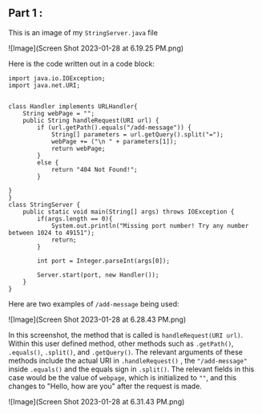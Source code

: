 __Part 1__ : 
---

This is an image of my `StringServer.java` file

![Image](Screen Shot 2023-01-28 at 6.19.25 PM.png)

Here is the code written out in a code block:
```
import java.io.IOException;
import java.net.URI;


class Handler implements URLHandler{
    String webPage = "";
    public String handleRequest(URI url) {
        if (url.getPath().equals("/add-message")) {
            String[] parameters = url.getQuery().split("=");
            webPage += ("\n " + parameters[1]);
            return webPage;
        }
        else {
            return "404 Not Found!"; 
        }
        
}
}
class StringServer {
    public static void main(String[] args) throws IOException {
        if(args.length == 0){
            System.out.println("Missing port number! Try any number between 1024 to 49151");
            return;
        }

        int port = Integer.parseInt(args[0]);

        Server.start(port, new Handler());
    }
}
```
Here are two examples of `/add-message` being used:

![Image](Screen Shot 2023-01-28 at 6.28.43 PM.png)

In this screenshot, the method that is called is `handleRequest(URI url)`. Within this user defined method, other methods such as `.getPath()`, `.equals()`, `.split()`, and `.getQuery()`. The relevant arguments of these methods include the actual URI in `.handleRequest()` , the `"/add-message"` 
inside `.equals()` and the equals sign in `.split()`. The relevant fields in this case would be the value of `webpage`, which is initialized to `""`, and this changes to "Hello, how are you" after the request is made.

![Image](Screen Shot 2023-01-28 at 6.31.43 PM.png)
